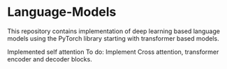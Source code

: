 # Language-Models
This repository contains implementation of deep learning based language models using the PyTorch library starting with transformer based models. 

Implemented self attention
To do: Implement Cross attention, transformer encoder and decoder blocks.
